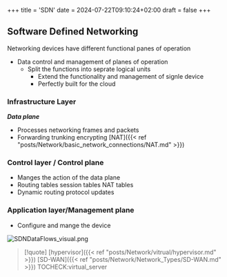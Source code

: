 +++
title = 'SDN'
date = 2024-07-22T09:10:24+02:00
draft = false
+++

## Software Defined Networking 
Networking devices have different functional panes of operation

 - Data control and management of planes of operation 
	 - Split the functions into seprate logical units 
		 - Extend the functionality and management of signle device 
		 - Perfectly built for the cloud 


### Infrastructure Layer
***Data plane***

 - Processes networking frames and packets 
 - Forwarding trunking encrypting [NAT]({{< ref "posts/Network/basic_network_connections/NAT.md" >}})
### Control layer / Control plane

 - Manges the action of the data plane 
 - Routing tables session tables NAT tables 
 - Dynamic routing protocol updates 
### Application layer/Management plane
 - Configure and mange the device 
 
![SDNDataFlows_visual.png](/Notes/SDNDataFlows_visual.png)



>[!quote] [hypervisor]({{< ref "posts/Network/vitrual/hypervisor.md" >}}) [SD-WAN]({{< ref "posts/Network/Network_Types/SD-WAN.md" >}}) TOCHECK:virtual_server